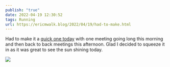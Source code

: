 ```yaml
---
publish: "true"
date: 2022-04-19 12:30:52
tags: Running
url: https://ericmwalk.blog/2022/04/19/had-to-make.html
---
```


Had to make it a [quick one today](http://www.strava.com/activities/7007569133) with one meeting going long this morning and then back to back meetings this afternoon. Glad I decided to squeeze it in as it was great to see the sun shining today.


![](https://ericmwalk.blog/uploads/2022/f16d19e24f.jpg)